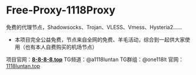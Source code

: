 # Free-Proxy-1118Proxy
免费的代理节点，Shadowsocks、Trojan、VLESS、Vmess、Hysteria2……
- 本项目完全公益免费，节点来自全网的免费、羊毛活动，综合到一起供大家使用（也有本人自费购买的机场节点）

项目官网：[**8-8-8-8.top**](https://8-8-8-8.top)
TG频道：@a1118luntan
TG群组：@one118lt
官网：[1118luntan.top](https://1118luntan.top)
